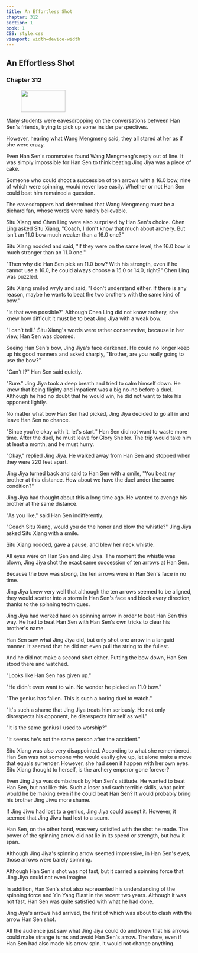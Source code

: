 ```yaml
---
title: An Effortless Shot
chapter: 312
section: 1
book: 1
CSS: style.css
viewport: width=device-width
---
```


## An Effortless Shot

### Chapter 312

<figure>
	<img src="../Images/gem.gif" alt="" id="gem" width="120" height="60" />
</figure>

Many students were eavesdropping on the conversations between Han Sen's friends, trying to pick up some insider perspectives.

However, hearing what Wang Mengmeng said, they all stared at her as if she were crazy.

Even Han Sen's roommates found Wang Mengmeng's reply out of line. It was simply impossible for Han Sen to think beating Jing Jiya was a piece of cake.

Someone who could shoot a succession of ten arrows with a 16.0 bow, nine of which were spinning, would never lose easily. Whether or not Han Sen could beat him remained a question.

The eavesdroppers had determined that Wang Mengmeng must be a diehard fan, whose words were hardly believable.

Situ Xiang and Chen Ling were also surprised by Han Sen's choice. Chen Ling asked Situ Xiang, "Coach, I don't know that much about archery. But isn't an 11.0 bow much weaker than a 16.0 one?"

Situ Xiang nodded and said, "if they were on the same level, the 16.0 bow is much stronger than an 11.0 one."

"Then why did Han Sen pick an 11.0 bow? With his strength, even if he cannot use a 16.0, he could always choose a 15.0 or 14.0, right?" Chen Ling was puzzled.

Situ Xiang smiled wryly and said, "I don't understand either. If there is any reason, maybe he wants to beat the two brothers with the same kind of bow."

"Is that even possible?" Although Chen Ling did not know archery, she knew how difficult it must be to beat Jing Jiya with a weak bow.

"I can't tell." Situ Xiang's words were rather conservative, because in her view, Han Sen was doomed.

Seeing Han Sen's bow, Jing Jiya's face darkened. He could no longer keep up his good manners and asked sharply, "Brother, are you really going to use the bow?"

"Can't I?" Han Sen said quietly.

"Sure." Jing Jiya took a deep breath and tried to calm himself down. He knew that being flighty and impatient was a big no-no before a duel. Although he had no doubt that he would win, he did not want to take his opponent lightly.

No matter what bow Han Sen had picked, Jing Jiya decided to go all in and leave Han Sen no chance.

"Since you're okay with it, let's start." Han Sen did not want to waste more time. After the duel, he must leave for Glory Shelter. The trip would take him at least a month, and he must hurry.

"Okay," replied Jing Jiya. He walked away from Han Sen and stopped when they were 220 feet apart.

Jing Jiya turned back and said to Han Sen with a smile, "You beat my brother at this distance. How about we have the duel under the same condition?"

Jing Jiya had thought about this a long time ago. He wanted to avenge his brother at the same distance.

"As you like," said Han Sen indifferently.

"Coach Situ Xiang, would you do the honor and blow the whistle?" Jing Jiya asked Situ Xiang with a smile.

Situ Xiang nodded, gave a pause, and blew her neck whistle.

All eyes were on Han Sen and Jing Jiya. The moment the whistle was blown, Jing Jiya shot the exact same succession of ten arrows at Han Sen.

Because the bow was strong, the ten arrows were in Han Sen's face in no time.

Jing Jiya knew very well that although the ten arrows seemed to be aligned, they would scatter into a storm in Han Sen's face and block every direction, thanks to the spinning techniques.

Jing Jiya had worked hard on spinning arrow in order to beat Han Sen this way. He had to beat Han Sen with Han Sen's own tricks to clear his brother's name.

Han Sen saw what Jing Jiya did, but only shot one arrow in a languid manner. It seemed that he did not even pull the string to the fullest.

And he did not make a second shot either. Putting the bow down, Han Sen stood there and watched.

"Looks like Han Sen has given up."

"He didn't even want to win. No wonder he picked an 11.0 bow."

"The genius has fallen. This is such a boring duel to watch."

"It's such a shame that Jing Jiya treats him seriously. He not only disrespects his opponent, he disrespects himself as well."

"It is the same genius I used to worship?"

"It seems he's not the same person after the accident."

Situ Xiang was also very disappointed. According to what she remembered, Han Sen was not someone who would easily give up, let alone make a move that equals surrender. However, she had seen it happen with her own eyes. Situ Xiang thought to herself, is the archery emperor gone forever?

Even Jing Jiya was dumbstruck by Han Sen's attitude. He wanted to beat Han Sen, but not like this. Such a loser and such terrible skills, what point would he be making even if he could beat Han Sen? It would probably bring his brother Jing Jiwu more shame.

If Jing Jiwu had lost to a genius, Jing Jiya could accept it. However, it seemed that Jing Jiwu had lost to a scum.

Han Sen, on the other hand, was very satisfied with the shot he made. The power of the spinning arrow did not lie in its speed or strength, but how it span.

Although Jing Jiya's spinning arrow seemed impressive, in Han Sen's eyes, those arrows were barely spinning.

Although Han Sen's shot was not fast, but it carried a spinning force that Jing Jiya could not even imagine.

In addition, Han Sen's shot also represented his understanding of the spinning force and Yin Yang Blast in the recent two years. Although it was not fast, Han Sen was quite satisfied with what he had done.

Jing Jiya's arrows had arrived, the first of which was about to clash with the arrow Han Sen shot.

All the audience just saw what Jing Jiya could do and knew that his arrows could make strange turns and avoid Han Sen's arrow. Therefore, even if Han Sen had also made his arrow spin, it would not change anything.